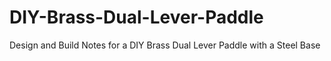 # DIY-Brass-Dual-Lever-Paddle
Design and Build Notes for a DIY Brass Dual Lever Paddle with a Steel Base
